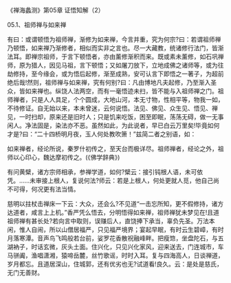 
《禅海蠡测》第05章 证悟知解（2）

05.1、祖师禅与如来禅

有曰：或谓顿悟为祖师禅，渐修为如来禅，今言并重，究为何宗?曰：若谓祖师禅乃顿悟，如来禅乃渐修者，相似而实非之言也。尽一大藏教，统诸修行法门，皆渐法耳。即禅宗祖师，于言下顿悟者，亦由薰修渐积而来。既或素未薰修，如石巩禅师，原为猎人，因见马祖，言下顿悟；又如屠刀放下，立地成佛之诸师等，或为往劫修持，至今缘会，或为悟后起修，渐至成熟，安可认言下即悟之一著子，为超前绝后哉!然则，祖师禅与如来禅，究有何别?曰：凡由博地凡夫起修，乃至渐入圣众，皆如来禅也。纵饶人法两空，而有一毫悟迹未扫，皆不能与入祖师禅之门。祖师禅者，只是人人具足，个个圆成，大地山河，本无寸物，性相平等，物我一如，不待修证。自无始以来，本未曾迷，云何说悟。法见、佛见、众生见、悟见、禅见，一时扫却，原来还是旧时人；只是饥来吃饭，困至即眠，荡荡无碍，做一无事闲人。净法固是，染法亦不恶。虽然如此，为此说者，早已白云万里矣!毕竟如何才是?曰：“二十四桥明月夜，玉人何处教吹箫！”兹简二者之别语，如：

如来禅者，经论所说，秦罗什初传之，至天台而极详尽。祖师禅者，经论之外，祖师以心印心，魏达摩初传之。(《佛学辞典》)

有问黄檗，诸方宗师相承，参禅学道，如何?檗云：接引钝根人语，未可依凭。……未审接上根人，复说何法?师云：若是上根人，何处更就人觅，他自己尚不可得，何况更有法当情。

慈明以拄杖击禅床一下云：大众，还会么?不见道“一击忘所知，更不假修持，诸方达道者，咸言上上机。”香严凭么悟去，分明悟得如来禅，祖师禅犹未梦见在!且道祖师禅有甚长处?若向言中取则，误赚后人，直饶捧下承当，辜负先圣。万法本闲，惟人自闹，所以山僧居福严，只见福严境界；宴起早眠，有时云生碧嶂，有时月落寒潭。音声鸟飞鸣般若台前，娑罗花香散祝融峰畔。把瘦筇，坐盘陀石，与五湖衲子，时话玄微，灰头土面。住兴化，只见兴化家风，迎来送去，门连城市，车马骈阗，渔唱潇湘，猿啼岳麓，丝竹歌谣，时时入耳。复与四海高人，日谈禅道，岁月都忘。且道居深山，住城郭，还有优劣也无?试道看!良久。云：是处是慈氏，无门无善财。